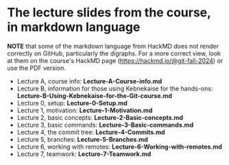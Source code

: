 # The lecture slides from the course, in markdown language

**NOTE** that some of the markdown language from HackMD does not render correctly on GitHub, particularly the digraphs. For a more correct view, look at them on the course's HackMD page (https://hackmd.io/@git-fall-2024) or use the PDF version. 

* Lecture A, course info: **Lecture-A-Course-info.md**
* Lecture B, information for those using Kebnekaise for the hands-ons: **Lecture-B-Using-Kebnekaise-for-the-Git-course.md**
* Lecture 0, setup: **Lecture-0-Setup.md**
* Lecture 1, motivation: **Lecture-1-Motivation.md**
* Lecture 2, basic concepts: **Lecture-2-Basic-concepts.md**
* Lecture 3, basic commands: **Lecture-3-Basic-commands.md**
* Lecture 4, the commit tree: **Lecture-4-Commits.md**
* Lecture 5, branches: **Lecture-5-Branches.md**
* Lecture 6, working with remotes: **Lecture-6-Working-with-remotes.md**
* Lecture 7, teamwork: **Lecture-7-Teamwork.md**
